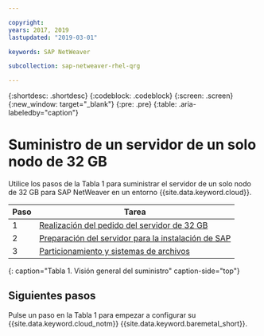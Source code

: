 ```yaml
---

copyright:
years: 2017, 2019
lastupdated: "2019-03-01"

keywords: SAP NetWeaver

subcollection: sap-netweaver-rhel-qrg

---
```


{:shortdesc: .shortdesc}
{:codeblock: .codeblock}
{:screen: .screen}
{:new_window: target="_blank"}
{:pre: .pre}
{:table: .aria-labeledby="caption"}

# Suministro de un servidor de un solo nodo de 32 GB

Utilice los pasos de la Tabla 1 para suministrar el servidor de un solo nodo de 32 GB para SAP NetWeaver en un entorno {{site.data.keyword.cloud}}.

| Paso | Tarea |
| --- | --- |
| 1 | [Realización del pedido del servidor de 32 GB](/docs/infrastructure/sap-netweaver-rhel-qrg?topic=sap-netweaver-rhel-qrg-install_32GB)
| 2 | [Preparación del servidor para la instalación de SAP](/docs/infrastructure/sap-netweaver-rhel-qrg?topic=sap-netweaver-rhel-qrg-prepare_32GB)
| 3 | [Particionamiento y sistemas de archivos](/docs/infrastructure/sap-netweaver-rhel-qrg?topic=sap-netweaver-rhel-qrg-partition_32GB)
{: caption="Tabla 1. Visión general del suministro" caption-side="top"}

## Siguientes pasos

Pulse un paso en la Tabla 1 para empezar a configurar su {{site.data.keyword.cloud_notm}} {{site.data.keyword.baremetal_short}}.
